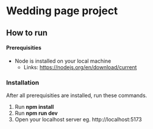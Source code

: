 # Wedding page project

## How to run

#### Prerequisities

- Node is installed on your local machine
  - Links: https://nodejs.org/en/download/current

### Installation

After all prerequisities are installed, run these commands.

1. Run **npm install**
2. Run **npm run dev**
3. Open your localhost server eg. http://localhost:5173
